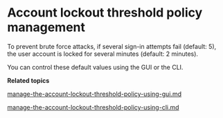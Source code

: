 # Account lockout threshold policy management

To prevent brute force attacks, if several sign-in attempts fail (default: 5), the user account is locked for several minutes (default: 2 minutes).

You can control these default values using the GUI or the CLI.



**Related topics**

[manage-the-account-lockout-threshold-policy-using-gui.md](manage-the-account-lockout-threshold-policy-using-gui.md "mention")

[manage-the-account-lockout-threshold-policy-using-cli.md](manage-the-account-lockout-threshold-policy-using-cli.md "mention")
